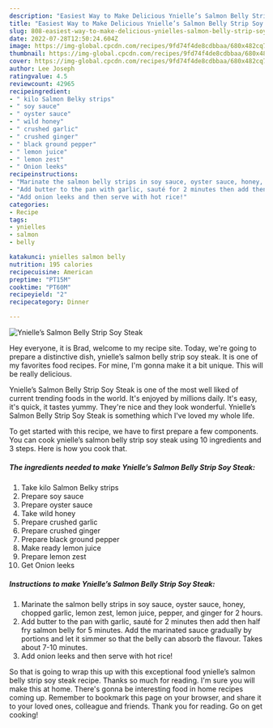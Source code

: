 ```yaml
---
description: "Easiest Way to Make Delicious Ynielle’s Salmon Belly Strip Soy Steak"
title: "Easiest Way to Make Delicious Ynielle’s Salmon Belly Strip Soy Steak"
slug: 808-easiest-way-to-make-delicious-ynielles-salmon-belly-strip-soy-steak
date: 2022-07-28T12:50:24.604Z
image: https://img-global.cpcdn.com/recipes/9fd74f4de8cdbbaa/680x482cq70/ynielles-salmon-belly-strip-soy-steak-recipe-main-photo.jpg
thumbnail: https://img-global.cpcdn.com/recipes/9fd74f4de8cdbbaa/680x482cq70/ynielles-salmon-belly-strip-soy-steak-recipe-main-photo.jpg
cover: https://img-global.cpcdn.com/recipes/9fd74f4de8cdbbaa/680x482cq70/ynielles-salmon-belly-strip-soy-steak-recipe-main-photo.jpg
author: Lee Joseph
ratingvalue: 4.5
reviewcount: 42965
recipeingredient:
- " kilo Salmon Belky strips"
- " soy sauce"
- " oyster sauce"
- " wild honey"
- " crushed garlic"
- " crushed ginger"
- " black ground pepper"
- " lemon juice"
- " lemon zest"
- " Onion leeks"
recipeinstructions:
- "Marinate the salmon belly strips in soy sauce, oyster sauce, honey, chopped garlic, lemon zest, lemon juice, pepper, and ginger for 2 hours."
- "Add butter to the pan with garlic, sauté for 2 minutes then add then half fry salmon belly for 5 minutes. Add the marinated sauce gradually by portions and let it simmer so that the belly can absorb the flavour. Takes about 7-10 minutes."
- "Add onion leeks and then serve with hot rice!"
categories:
- Recipe
tags:
- ynielles
- salmon
- belly

katakunci: ynielles salmon belly 
nutrition: 195 calories
recipecuisine: American
preptime: "PT15M"
cooktime: "PT60M"
recipeyield: "2"
recipecategory: Dinner

---
```



![Ynielle’s Salmon Belly Strip Soy Steak](https://img-global.cpcdn.com/recipes/9fd74f4de8cdbbaa/680x482cq70/ynielles-salmon-belly-strip-soy-steak-recipe-main-photo.jpg)

Hey everyone, it is Brad, welcome to my recipe site. Today, we're going to prepare a distinctive dish, ynielle’s salmon belly strip soy steak. It is one of my favorites food recipes. For mine, I'm gonna make it a bit unique. This will be really delicious.



Ynielle’s Salmon Belly Strip Soy Steak is one of the most well liked of current trending foods in the world. It's enjoyed by millions daily. It's easy, it's quick, it tastes yummy. They're nice and they look wonderful. Ynielle’s Salmon Belly Strip Soy Steak is something which I've loved my whole life.


To get started with this recipe, we have to first prepare a few components. You can cook ynielle’s salmon belly strip soy steak using 10 ingredients and 3 steps. Here is how you cook that.

<!--inarticleads1-->

##### The ingredients needed to make Ynielle’s Salmon Belly Strip Soy Steak:

1. Take  kilo Salmon Belky strips
1. Prepare  soy sauce
1. Prepare  oyster sauce
1. Take  wild honey
1. Prepare  crushed garlic
1. Prepare  crushed ginger
1. Prepare  black ground pepper
1. Make ready  lemon juice
1. Prepare  lemon zest
1. Get  Onion leeks




<!--inarticleads2-->

##### Instructions to make Ynielle’s Salmon Belly Strip Soy Steak:

1. Marinate the salmon belly strips in soy sauce, oyster sauce, honey, chopped garlic, lemon zest, lemon juice, pepper, and ginger for 2 hours.
1. Add butter to the pan with garlic, sauté for 2 minutes then add then half fry salmon belly for 5 minutes. Add the marinated sauce gradually by portions and let it simmer so that the belly can absorb the flavour. Takes about 7-10 minutes.
1. Add onion leeks and then serve with hot rice!




So that is going to wrap this up with this exceptional food ynielle’s salmon belly strip soy steak recipe. Thanks so much for reading. I'm sure you will make this at home. There's gonna be interesting food in home recipes coming up. Remember to bookmark this page on your browser, and share it to your loved ones, colleague and friends. Thank you for reading. Go on get cooking!
